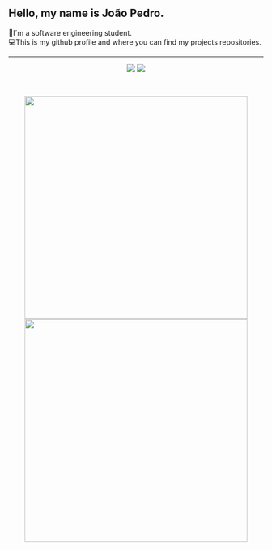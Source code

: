 ## Hello, my name is João Pedro.
🎒I´m a software engineering student.<br>
💻This is my github profile and where you can find my projects repositories.
<hr>
<div align="center"> 
 <a href = "mailto:joaopedroigeski@gmail.com"><img src="https://img.shields.io/badge/-Gmail-%23333?style=for-the-badge&logo=gmail&logoColor=white" target="_blank"></a>
 <a href="https://www.linkedin.com/in/joão-pedro-igeski-morais-4b9405235/" target="_blank"><img src="https://img.shields.io/badge/-LinkedIn-%230077B5?style=for-the-badge&logo=linkedin&logoColor=white" target="_blank"></a> 
</div>

 &nbsp;
<div align="center">
    <img src="https://github-readme-stats.vercel.app/api?username=jpedro1711&show_icons=true&include_all_commits=true&line_height=20&hide_border=true&theme=graywhite" width="440"/>
    <img src="https://github-readme-stats.vercel.app/api/top-langs/?username=jpedro1711&layout=compact&theme=dracula" width="440"/>
</div>
